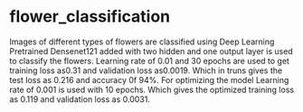 # flower_classification
Images of different types of flowers are classified using Deep Learning
Pretrained Densenet121 added with two hidden and one output layer is used to classify the flowers. Learning rate of 0.01 and 30 epochs are used to get training loss as0.31 and validation loss as0.0019.
Which in truns gives the test loss as 0.216 and accuracy 0f 94%.
For optimizing the model Learning rate of 0.001 is used with 10 epochs. Which gives the optimized training loss as 0.119 and validation loss as 0.0031.
